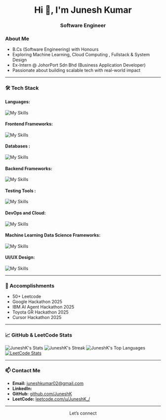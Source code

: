<h1 align="center">Hi 👋, I'm Junesh Kumar</h1>
<h3 align="center"> Software Engineer</h3>


### About Me
-  B.Cs (Software Engineering) with Honours 
-  Exploring Machine Learning, Cloud Computing , Fullstack & System Design  
-  Ex-Intern @ JohorPort Sdn Bhd (Business Application Developer)
-  Passionate about building scalable tech with real-world impact

---

### 🛠️ Tech Stack

#### Languages:
![My Skills](https://skillicons.dev/icons?i=js,html,css,java,cpp,python,typescript,php)  
    

#### Frontend Frameworks:
![My Skills](https://skillicons.dev/icons?i=react,spring,nextjs,vue,threejs,materialui,tailwindcss,bootstrap,angular) 


#### Databases :
![My Skills](https://skillicons.dev/icons?i=mysql,mongodb,postgresql,redis) 

    
#### Backend Frameworks:
![My Skills](https://skillicons.dev/icons?i=nodejs,express,django,firebase) 


#### Testing Tools :
![My Skills](https://skillicons.dev/icons?i=selenium,jest,cypress) 

    
#### DevOps and Cloud:
![My Skills](https://skillicons.dev/icons?i=docker,kubernetes,githubactions,aws,azure,gcp,jenkins) 

    
#### Machine Learning Data Science Frameworks:
![My Skills](https://skillicons.dev/icons?i=tensorflow,opencv,sqlite,pytorch,sklearn) 

    
#### UI/UX Design:
![My Skills](https://skillicons.dev/icons?i=figma) 

---


### 🏅 Accomplishments
- 50+ Leetcode
- Google Hackathon 2025
- IBM AI Agent Hackathon 2025
- Toyota GR Hackathon 2025
- Cursor Hackathon 2025

---

### 📈 GitHub & LeetCode Stats

![JuneshK's Stats](https://github-readme-stats.vercel.app/api?username=JuneshK&theme=vue-dark&show_icons=true&hide_border=true&count_private=false)
![JuneshK's Streak](https://github-readme-streak-stats.herokuapp.com/?user=JuneshK&theme=vue-dark&hide_border=true)
![JuneshK's Top Languages](https://github-readme-stats.vercel.app/api/top-langs/?username=JuneshK&theme=vue-dark&show_icons=true&hide_border=true&layout=compact)
[![LeetCode Stats](https://leetcard.jacoblin.cool/JuneshK?theme=dark&font=Fira%20Code&ext=heatmap)](https://leetcode.com/u/JuneshK/)



---

### 📫 Contact Me

-  **Email:** juneshkumar02@gmail.com    
-  **LinkedIn:** 
-  **GitHub:** [github.com/JuneshK](https://github.com/JuneshK)  
-  **LeetCode:** [leetcode.com/u/JuneshK_/](https://leetcode.com/u/JuneshK/)

---

<div align="center"> Let’s connect </div>
